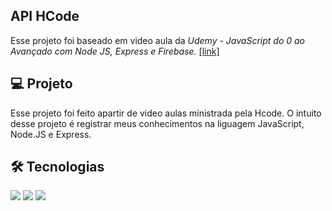 ## API HCode
Esse projeto foi baseado em video aula da *Udemy - JavaScript do 0 ao Avançado com Node JS, Express e Firebase.* [\[link\]](https://www.udemy.com/course/javascript-curso-completo/)

##  💻 Projeto
Esse projeto foi feito apartir de video aulas ministrada pela Hcode. O intuito desse projeto é registrar meus conhecimentos na liguagem JavaScript, Node.JS e Express.

## 🛠 Tecnologias
<p align="left">
<img src="https://img.shields.io/badge/JavaScript-323330?style=for-the-badge&logo=javascript&logoColor=F7DF1E" />
<img src="https://img.shields.io/badge/Node.js-43853D?style=for-the-badge&logo=node.js&logoColor=white" />
<img src="https://img.shields.io/badge/Express.js-404D59?style=for-the-badge" />
</p>
